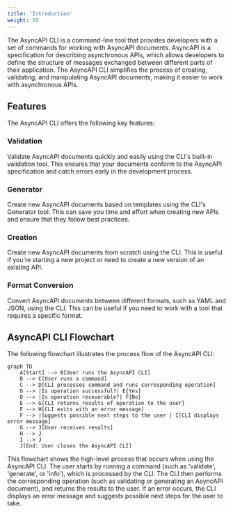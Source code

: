 ```yaml
---
title: 'Introduction'
weight: 20
---
```



The AsyncAPI CLI is a command-line tool that provides developers with a set of commands for working with AsyncAPI documents. AsyncAPI is a specification for describing asynchronous APIs, which allows developers to define the structure of messages exchanged between different parts of their application. The AsyncAPI CLI simplifies the process of creating, validating, and manipulating AsyncAPI documents, making it easier to work with asynchronous APIs.

## Features

The AsyncAPI CLI offers the following key features:

### Validation
Validate AsyncAPI documents quickly and easily using the CLI's built-in validation tool. This ensures that your documents conform to the AsyncAPI specification and catch errors early in the development process.

### Generator
Create new AsyncAPI documents based on templates using the CLI's Generator tool. This can save you time and effort when creating new APIs and ensure that they follow best practices.

### Creation
Create new AsyncAPI documents from scratch using the CLI. This is useful if you're starting a new project or need to create a new version of an existing API.

### Format Conversion
Convert AsyncAPI documents between different formats, such as YAML and JSON, using the CLI. This can be useful if you need to work with a tool that requires a specific format.

## AsyncAPI CLI Flowchart

The following flowchart illustrates the process flow of the AsyncAPI CLI:

```mermaid
graph TD
    A[Start] --> B[User runs the AsyncAPI CLI]
    B --> C[User runs a command]
    C --> D[CLI processes command and runs corresponding operation]
    D --> |Is operation successful?| E{Yes}
    D --> |Is operation recoverable?| F{No}
    E --> G[CLI returns results of operation to the user]
    F --> H[CLI exits with an error message]
    F --> |Suggests possible next steps to the user | I[CLI displays error message]
    G --> J[User receives results]
    H --> J
    I --> J
    J[End: User closes the AsyncAPI CLI]
```

This flowchart shows the high-level process that occurs when using the AsyncAPI CLI. The user starts by running a command (such as 'validate', 'generate', or 'info'), which is processed by the CLI. The CLI then performs the corresponding operation (such as validating or generating an AsyncAPI document), and returns the results to the user. If an error occurs, the CLI displays an error message and suggests possible next steps for the user to take.
